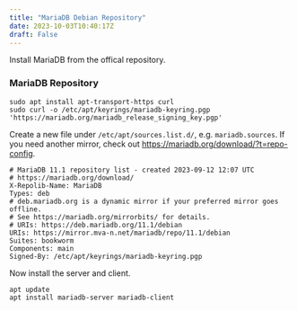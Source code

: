 ```yaml
---
title: "MariaDB Debian Repository"
date: 2023-10-03T10:40:17Z
draft: False
---
```


Install MariaDB from the offical repository.

### MariaDB Repository
```
sudo apt install apt-transport-https curl
sudo curl -o /etc/apt/keyrings/mariadb-keyring.pgp 'https://mariadb.org/mariadb_release_signing_key.pgp'
```

Create a new file under `/etc/apt/sources.list.d/`, e.g. `mariadb.sources`. If you need another mirror, check out https://mariadb.org/download/?t=repo-config.
```
# MariaDB 11.1 repository list - created 2023-09-12 12:07 UTC
# https://mariadb.org/download/
X-Repolib-Name: MariaDB
Types: deb
# deb.mariadb.org is a dynamic mirror if your preferred mirror goes offline.
# See https://mariadb.org/mirrorbits/ for details.
# URIs: https://deb.mariadb.org/11.1/debian
URIs: https://mirror.mva-n.net/mariadb/repo/11.1/debian
Suites: bookworm
Components: main
Signed-By: /etc/apt/keyrings/mariadb-keyring.pgp
```

Now install the server and client.
```
apt update
apt install mariadb-server mariadb-client
```